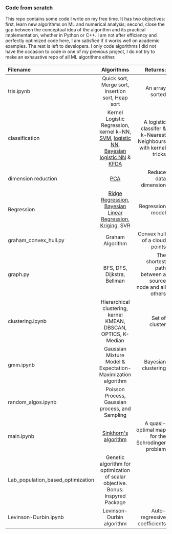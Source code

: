 ### Code from scratch
This repo contains some code I write on my free time. It has two objectives: first, learn new algorithms on ML and numerical analysis; second, close the gap between the conceptual idea of the algorithm and its practical implementation, whether in Python or C++. I am not after efficiency and perfectly optimized code here, I am satisfied if it works well on academic examples. The rest is left to developers. I only code algorithms I did not have the occasion to code in one of my previous project, I do not try to make an exhaustive repo of all ML algorithms either.

| Filename     | Algorithms  |  Returns:    |
| :---        |    :----:   |          ---: |
| tris.ipynb   | Quick sort, Merge sort, Insertion sort, Heap sort  | An array sorted |
| classification  |  Kernel Logistic Regression, kernel k-NN, [SVM](https://github.com/roomate/MVA-Projects/blob/master/Kernel_Methods/Homework/homework2.ipynb), [logistic NN](https://github.com/roomate/MVA-Projects/blob/master/Theoretical%20Foundations%20of%20Deep%20Learning/TP3_uncertainty_applications.ipynb), [Bayesian logistic NN](https://github.com/roomate/MVA-Projects/blob/master/Theoretical%20Foundations%20of%20Deep%20Learning/TP2_Approximate_Inference.ipynb) & [KFDA](https://github.com/roomate/MVA-Projects/blob/master/Kernel_Methods/Kaggle_challenge/KFDA.py)| A logistic classifer & k-Nearest Neighbours with kernel tricks  |
| dimension reduction | [PCA](https://github.com/roomate/MVA-Projects/blob/master/Kernel_Methods/Homework/homework2.ipynb) | Reduce data dimension |
| Regression | [Ridge Regression](https://github.com/roomate/MVA-Projects/blob/master/Kernel_Methods/Homework/homework2.ipynb), [Bayesian Linear Regression](https://github.com/roomate/MVA-Projects/blob/master/Theoretical%20Foundations%20of%20Deep%20Learning/TP1_Bayesian_Linear_Regression.ipynb), [Kriging](), SVR| Regression model |
| graham\_convex\_hull.py | Graham Algorithm | Convex hull of a cloud points |
| graph.py | BFS, DFS, Dijkstra, Bellman | The shortest path between a source node and all others |
| clustering.ipynb | Hierarchical clustering, kernel KMEAN, DBSCAN, OPTICS, K-Median | Set of cluster |
| gmm.ipynb | Gaussian Mixture Model & Expectation-Maximization algorithm | Bayesian clustering |
| random\_algos.ipynb | Poisson Process, Gaussian process, and Sampling | |
| main.ipynb |[Sinkhorn's algorithm](https://github.com/roomate/MVA-Projects/blob/master/Optimal_Transport/main.ipynb)| A quasi-optimal map for the Schrodinger problem|
| Lab\_population\_based\_optimization| Genetic algorithm for optimization of scalar objective. Bonus: Inspyred Package||An approximate minimizer| A candidate minimizer |
| Levinson-Durbin.ipynb | Levinson-Durbin algorithm | Auto-regressive coefficients |
